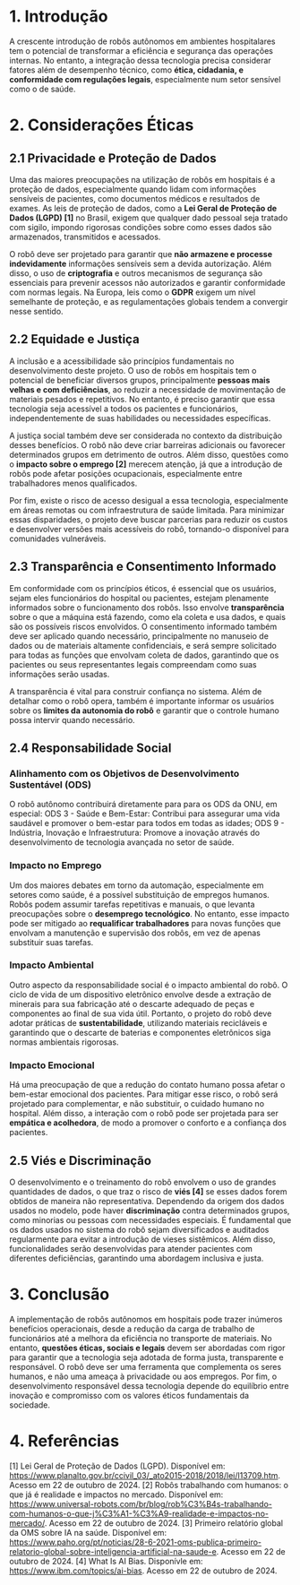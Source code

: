 # 1. Introdução

A crescente introdução de robôs autônomos em ambientes hospitalares tem o potencial de transformar a eficiência e segurança das operações internas. No entanto, a integração dessa tecnologia precisa considerar fatores além de desempenho técnico, como **ética, cidadania, e conformidade com regulações legais**, especialmente num setor sensível como o de saúde.

# 2. Considerações Éticas

## 2.1 Privacidade e Proteção de Dados
Uma das maiores preocupações na utilização de robôs em hospitais é a proteção de dados, especialmente quando lidam com informações sensíveis de pacientes, como documentos médicos e resultados de exames. As leis de proteção de dados, como a **Lei Geral de Proteção de Dados (LGPD) [1]** no Brasil, exigem que qualquer dado pessoal seja tratado com sigilo, impondo rigorosas condições sobre como esses dados são armazenados, transmitidos e acessados.

O robô deve ser projetado para garantir que **não armazene e processe indevidamente** informações sensíveis sem a devida autorização. Além disso, o uso de **criptografia** e outros mecanismos de segurança são essenciais para prevenir acessos não autorizados e garantir conformidade com normas legais. Na Europa, leis como o **GDPR** exigem um nível semelhante de proteção, e as regulamentações globais tendem a convergir nesse sentido.

## 2.2 Equidade e Justiça
A inclusão e a acessibilidade são princípios fundamentais no desenvolvimento deste projeto. O uso de robôs em hospitais tem o potencial de beneficiar diversos grupos, principalmente **pessoas mais velhas e com deficiências**, ao reduzir a necessidade de movimentação de materiais pesados e repetitivos. No entanto, é preciso garantir que essa tecnologia seja acessível a todos os pacientes e funcionários, independentemente de suas habilidades ou necessidades específicas.

A justiça social também deve ser considerada no contexto da distribuição desses benefícios. O robô não deve criar barreiras adicionais ou favorecer determinados grupos em detrimento de outros. Além disso, questões como o **impacto sobre o emprego [2]** merecem atenção, já que a introdução de robôs pode afetar posições ocupacionais, especialmente entre trabalhadores menos qualificados.

Por fim, existe o risco de acesso desigual a essa tecnologia, especialmente em áreas remotas ou com infraestrutura de saúde limitada. Para minimizar essas disparidades, o projeto deve buscar parcerias para reduzir os custos e desenvolver versões mais acessíveis do robô, tornando-o disponível para comunidades vulneráveis.

## 2.3 Transparência e Consentimento Informado
Em conformidade com os princípios éticos, é essencial que os usuários, sejam eles funcionários do hospital ou pacientes, estejam plenamente informados sobre o funcionamento dos robôs. Isso envolve **transparência** sobre o que a máquina está fazendo, como ela coleta e usa dados, e quais são os possíveis riscos envolvidos. O consentimento informado também deve ser aplicado quando necessário, principalmente no manuseio de dados ou de materiais altamente confidenciais, e será sempre solicitado para todas as funções que envolvam coleta de dados, garantindo que os pacientes ou seus representantes legais compreendam como suas informações serão usadas.

A transparência é vital para construir confiança no sistema. Além de detalhar como o robô opera, também é importante informar os usuários sobre os **limites da autonomia do robô** e garantir que o controle humano possa intervir quando necessário.

## 2.4 Responsabilidade Social

### Alinhamento com os Objetivos de Desenvolvimento Sustentável (ODS)
O robô autônomo contribuirá diretamente para para os ODS da ONU, em especial:
ODS 3 - Saúde e Bem-Estar: Contribui para assegurar uma vida saudável e promover o bem-estar para todos em todas as idades;
ODS 9 - Indústria, Inovação e Infraestrutura: Promove a inovação através do desenvolvimento de tecnologia avançada no setor de saúde.

### Impacto no Emprego
Um dos maiores debates em torno da automação, especialmente em setores como saúde, é a possível substituição de empregos humanos. Robôs podem assumir tarefas repetitivas e manuais, o que levanta preocupações sobre o **desemprego tecnológico**. No entanto, esse impacto pode ser mitigado ao **requalificar trabalhadores** para novas funções que envolvam a manutenção e supervisão dos robôs, em vez de apenas substituir suas tarefas.

### Impacto Ambiental
Outro aspecto da responsabilidade social é o impacto ambiental do robô. O ciclo de vida de um dispositivo eletrônico envolve desde a extração de minerais para sua fabricação até o descarte adequado de peças e componentes ao final de sua vida útil. Portanto, o projeto do robô deve adotar práticas de **sustentabilidade**, utilizando materiais recicláveis e garantindo que o descarte de baterias e componentes eletrônicos siga normas ambientais rigorosas.

### Impacto Emocional
Há uma preocupação de que a redução do contato humano possa afetar o bem-estar emocional dos pacientes. Para mitigar esse risco, o robô será projetado para complementar, e não substituir, o cuidado humano no hospital. Além disso, a interação com o robô pode ser projetada para ser **empática e acolhedora**, de modo a promover o conforto e a confiança dos pacientes.

## 2.5 Viés e Discriminação
O desenvolvimento e o treinamento do robô envolvem o uso de grandes quantidades de dados, o que traz o risco de **viés [4]** se esses dados forem obtidos de maneira não representativa. Dependendo da origem dos dados usados no modelo, pode haver **discriminação** contra determinados grupos, como minorias ou pessoas com necessidades especiais. É fundamental que os dados usados no sistema do robô sejam diversificados e auditados regularmente para evitar a introdução de vieses sistêmicos. Além disso, funcionalidades serão desenvolvidas para atender pacientes com diferentes deficiências, garantindo uma abordagem inclusiva e justa.

# 3. Conclusão
A implementação de robôs autônomos em hospitais pode trazer inúmeros benefícios operacionais, desde a redução da carga de trabalho de funcionários até a melhora da eficiência no transporte de materiais. No entanto, **questões éticas, sociais e legais** devem ser abordadas com rigor para garantir que a tecnologia seja adotada de forma justa, transparente e responsável. O robô deve ser uma ferramenta que complementa os seres humanos, e não uma ameaça à privacidade ou aos empregos. Por fim, o desenvolvimento responsável dessa tecnologia depende do equilíbrio entre inovação e compromisso com os valores éticos fundamentais da sociedade.

# 4. Referências

[1] Lei Geral de Proteção de Dados (LGPD). Disponível em: https://www.planalto.gov.br/ccivil_03/_ato2015-2018/2018/lei/l13709.htm. Acesso em 22 de outubro de 2024.
[2] Robôs trabalhando com humanos: o que já é realidade e impactos no mercado. Disponível em: https://www.universal-robots.com/br/blog/rob%C3%B4s-trabalhando-com-humanos-o-que-j%C3%A1-%C3%A9-realidade-e-impactos-no-mercado/. Acesso em 22 de outubro de 2024.
[3] Primeiro relatório global da OMS sobre IA na saúde. Disponível em: https://www.paho.org/pt/noticias/28-6-2021-oms-publica-primeiro-relatorio-global-sobre-inteligencia-artificial-na-saude-e. Acesso em 22 de outubro de 2024.
[4] What Is AI Bias. Disponívle em: https://www.ibm.com/topics/ai-bias. Acesso em 22 de outubro de 2024.
```